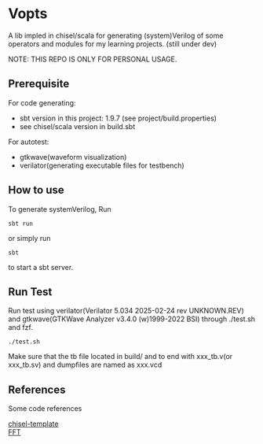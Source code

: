 # Vopts

A lib impled in chisel/scala for generating (system)Verilog of some operators and modules for my learning projects. (still under dev) <br>

NOTE: THIS REPO IS ONLY FOR PERSONAL USAGE.

## Prerequisite

For code generating:

- sbt version in this project: 1.9.7 (see project/build.properties)
- see chisel/scala version in build.sbt

For autotest:

- gtkwave(waveform visualization)
- verilator(generating executable files for testbench)

## How to use

To generate systemVerilog, Run

```
sbt run
```

or simply run

```
sbt
```

to start a sbt server.

## Run Test

Run test using verilator(Verilator 5.034 2025-02-24 rev UNKNOWN.REV) and gtkwave(GTKWave Analyzer v3.4.0 (w)1999-2022 BSI) through ./test.sh and fzf.

```
./test.sh
```

Make sure that the tb file located in build/ and to end with xxx_tb.v(or xxx_tb.sv) and dumpfiles are named as xxx.vcd

## References
Some code references

[chisel-template](https://github.com/chipsalliance/chisel-template.git) <br>
[FFT](https://github.com/IA-C-Lab-Fudan/Chisel-FFT-generator.git)
